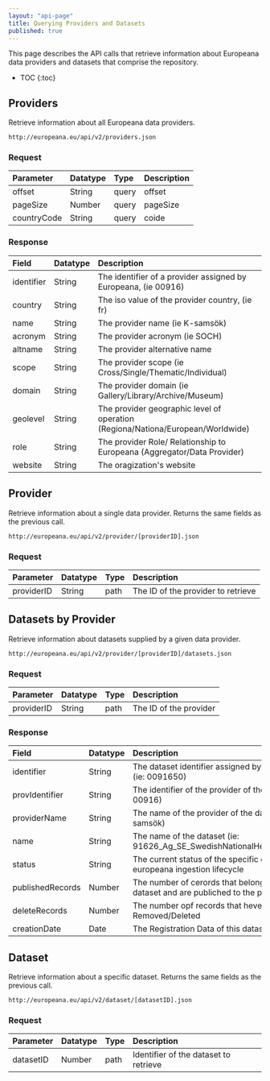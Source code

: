 ```yaml
---
layout: "api-page"
title: Querying Providers and Datasets
published: true
---
```


This page describes the API calls that retrieve information about Europeana data providers and datasets that comprise the repository.

* TOC
{:toc}


## Providers

Retrieve information about all Europeana data providers.

    http://europeana.eu/api/v2/providers.json
    
### Request  

| Parameter | Datatype | Type | Description |
|:-------------|:-------------|:-----|:-----|
| offset | String |  query | offset |
| pageSize | Number | query  | pageSize|
| countryCode | String | query | coide |

### Response

| Field | Datatype | Description |
|:-------------|:-------------|:-----|
| identifier  | String | The identifier of a provider assigned by Europeana, (ie 00916) |
| country     | String | The iso value of the provider country, (ie fr) |
| name        | String | The provider name (ie K-samsök) |
| acronym     | String | The provider acronym (ie SOCH) |
| altname     | String | The provider alternative name |
| scope       | String | The provider scope (ie Cross/Single/Thematic/Individual) |
| domain      | String | The provider domain (ie Gallery/Library/Archive/Museum) |
| geolevel    | String | The provider geographic level of operation (Regiona/Nationa/European/Worldwide) |
| role        | String | The provider Role/ Relationship to Europeana (Aggregator/Data Provider)  |
| website     | String | The oragization's website |


## Provider

Retrieve information about a single data provider. Returns the same fields as the previous call.

	http://europeana.eu/api/v2/provider/[providerID].json
    
### Request  

| Parameter | Datatype | Type | Description |
|:-------------|:-------------|:-----|:-----|
| providerID | String |  path | The ID of the provider to retrieve |

## Datasets by Provider

Retrieve information about datasets supplied by a given data provider.

	http://europeana.eu/api/v2/provider/[providerID]/datasets.json

### Request  

| Parameter | Datatype | Type | Description |
|:-------------|:-------------|:-----|:-----|
| providerID | String |  path | The ID of the provider |

### Response

| Field | Datatype | Description |
|:-------------|:-------------|:-----|
| identifier  | String | The dataset identifier assigned by Europeana (ie: 0091650) |
| provIdentifier     | String | The identifier of the provider of the dataset, (ie: 00916)  |
| providerName     | String | The name of the provider of the dataset (ie: K-samsök) |
| name     | String | The name of the dataset (ie: 91626_Ag_SE_SwedishNationalHeritage_tm_obj) |
| status     | String | The current status of the specific dataset in the europeana ingestion lifecycle |
| publishedRecords     | Number | The number of cerords that belong to this dataset and are publiched to the portal |
| deleteRecords     | Number | The number opf records that heve been Removed/Deleted |
| creationDate     | Date | The Registration Data of this dataset |


## Dataset

Retrieve information about a specific dataset. Returns the same fields as the previous call.

	http://europeana.eu/api/v2/dataset/[datasetID].json

### Request  

| Parameter | Datatype | Type | Description |
|:-------------|:-------------|:-----|:-----|
| datasetID | Number |  path | Identifier of the dataset to retrieve|

